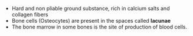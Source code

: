 - Hard and non pliable ground substance, rich in calcium salts and collagen fibers
- Bone cells (Osteocytes) are present in the spaces called **lacunae**
- The bone marrow in some bones is the site of production of blood cells.